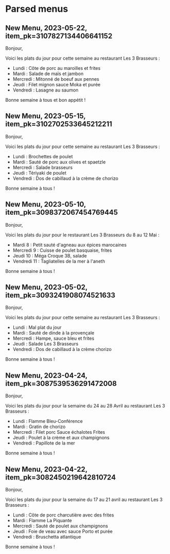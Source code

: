 # Parsed menus
## New Menu, 2023-05-22, item_pk=3107827134406641152
Bonjour,

Voici les plats du jour pour cette semaine au restaurant Les 3 Brasseurs :

- Lundi : Côte de porc au maroilles et frites
- Mardi : Salade de maïs et jambon
- Mercredi : Mitonné de boeuf aux pennes
- Jeudi : Filet mignon sauce Moka et purée
- Vendredi : Lasagne au saumon

Bonne semaine à tous et bon appétit !
## New Menu, 2023-05-15, item_pk=3102702533645212211
Bonjour,

Voici les plats du jour pour cette semaine au restaurant Les 3 Brasseurs :

- Lundi : Brochettes de poulet
- Mardi : Sauté de porc aux olives et spaetzle
- Mercredi : Salade brasseurs
- Jeudi : Tériyaki de poulet
- Vendredi : Dos de cabillaud à la crème de chorizo

Bonne semaine à tous !
## New Menu, 2023-05-10, item_pk=3098372067454769445
Bonjour,

Voici les plats du jour pour le restaurant Les 3 Brasseurs du 8 au 12 Mai :

- Mardi 8 : Petit sauté d'agneau aux épices marocaines
- Mercredi 9 : Cuisse de poulet basquaise, frites
- Jeudi 10 : Méga Croque 3B, salade
- Vendredi 11 : Tagliatelles de la mer à l'aneth

Bonne semaine à tous !
## New Menu, 2023-05-02, item_pk=3093241908074521633
Bonjour,

Voici les plats du jour pour cette semaine au restaurant Les 3 Brasseurs :

- Lundi : Mal plat du jour
- Mardi : Sauté de dinde à la provençale
- Mercredi : Hampe, sauce bleu et frites
- Jeudi : Salade Les 3 Brasseurs
- Vendredi : Dos de cabillaud à la crème chorizo

Bonne semaine à tous !
## New Menu, 2023-04-24, item_pk=3087539536291472008
Bonjour,

Voici les plats du jour pour la semaine du 24 au 28 Avril au restaurant Les 3 Brasseurs :

- Lundi : Flamme Bleu-Conférence
- Mardi : Gratin de chorizo
- Mercredi : Filet porc Sauce échalotes Frites
- Jeudi : Poulet à la crème et aux champignons
- Vendredi : Papillote de la mer

Bonne semaine à tous !
## New Menu, 2023-04-22, item_pk=3082450219642810724
Bonjour,

Voici les plats du jour pour la semaine du 17 au 21 avril au restaurant Les 3 Brasseurs :

- Lundi : Côte de porc charcutière avec des frites
- Mardi : Flamme La Piquante
- Mercredi : Sauté de poulet aux champignons
- Jeudi : Foie de veau avec sauce Porto et purée
- Vendredi : Bruschetta atlantique

Bonne semaine à tous !
